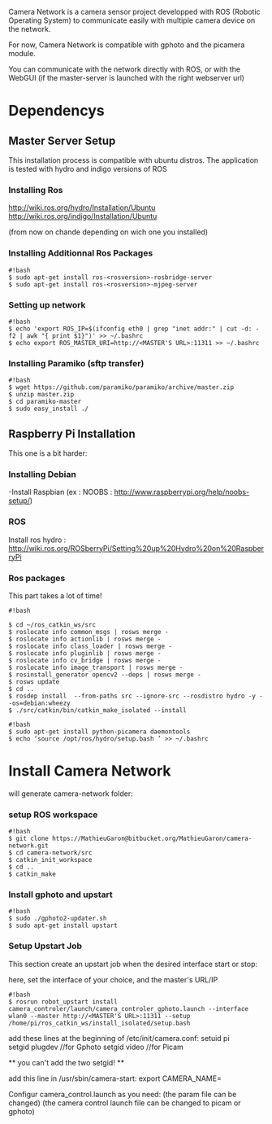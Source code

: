 Camera Network is a camera sensor project developped with ROS (Robotic Operating System) to communicate easily with multiple camera device on the network.

For now, Camera Network is compatible with gphoto and the picamera module.

You can communicate with the network directly with ROS, or with the WebGUI (if the master-server is launched with the right webserver url)

# Dependencys #

## Master Server Setup ##
This installation process is compatible with ubuntu distros.
The application is tested with hydro and indigo versions of ROS

### Installing Ros ###
http://wiki.ros.org/hydro/Installation/Ubuntu   
http://wiki.ros.org/indigo/Installation/Ubuntu

(from now on chande <rosversion> depending on wich one you installed)

### Installing Additionnal Ros Packages ###
```
#!bash
$ sudo apt-get install ros-<rosversion>-rosbridge-server
$ sudo apt-get install ros-<rosversion>-mjpeg-server
```
### Setting up network ###
```
#!bash
$ echo 'export ROS_IP=$(ifconfig eth0 | grep "inet addr:" | cut -d: -f2 | awk "{ print $1}")' >> ~/.bashrc  
$ echo export ROS_MASTER_URI=http://<MASTER'S URL>:11311 >> ~/.bashrc   
```

### Installing Paramiko (sftp transfer) ###
```
#!bash
$ wget https://github.com/paramiko/paramiko/archive/master.zip
$ unzip master.zip
$ cd paramiko-master
$ sudo easy_install ./
```

## Raspberry Pi Installation ##
This one is a bit harder:

### Installing Debian ###
-Install Raspbian (ex : NOOBS : http://www.raspberrypi.org/help/noobs-setup/)

### ROS ###
Install ros hydro : http://wiki.ros.org/ROSberryPi/Setting%20up%20Hydro%20on%20RaspberryPi

### Ros packages ###
This part takes a lot of time!


```
#!bash

$ cd ~/ros_catkin_ws/src
$ roslocate info common_msgs | rosws merge -
$ roslocate info actionlib | rosws merge -
$ roslocate info class_loader | rosws merge -
$ roslocate info pluginlib | rosws merge -
$ roslocate info cv_bridge | rosws merge -
$ roslocate info image_transport | rosws merge -
$ rosinstall_generator opencv2 --deps | rosws merge -
$ rosws update
$ cd ..
$ rosdep install  --from-paths src --ignore-src --rosdistro hydro -y --os=debian:wheezy
$ ./src/catkin/bin/catkin_make_isolated --install
```


```
#!bash
$ sudo apt-get install python-picamera daemontools
$ echo ‘source /opt/ros/hydro/setup.bash ’ >> ~/.bashrc
```


# Install Camera Network #

will generate camera-network folder:

### setup ROS workspace ###
```
#!bash
$ git clone https://MathieuGaron@bitbucket.org/MathieuGaron/camera-network.git
$ cd camera-network/src
$ catkin_init_workspace
$ cd ..
$ catkin_make
```

### Install gphoto and upstart ###
```
#!bash
$ sudo ./gphoto2-updater.sh 
$ sudo apt-get install upstart  
```

### Setup Upstart Job ###
This section create an upstart job when the desired interface start or stop:

here, set the interface of your choice, and the master's URL/IP
```
#!bash
$ rosrun robot_upstart install camera_controler/launch/camera_controler_gphoto.launch --interface wlan0 --master http://<MASTER'S URL>:11311 --setup /home/pi/ros_catkin_ws/install_isolated/setup.bash 
```
add these lines at the beginning of /etc/init/camera.conf:
 setuid pi  
 setgid plugdev   //for Gphoto
 setgid video      //for Picam

** you can't add the two setgid! **


add this line in /usr/sbin/camera-start:
export CAMERA_NAME=<Unique name>

Configur camera_control.launch as you need:
(the param file can be changed)
(the camera control launch file can be changed to picam or gphoto)


